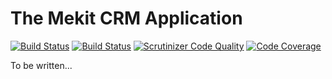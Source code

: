 The Mekit CRM Application
===========================

[![Build Status](https://travis-ci.org/adamjakab/MekitCrmApplication.svg?branch=1.0)](https://travis-ci.org/adamjakab/MekitCrmApplication)
[![Build Status](https://scrutinizer-ci.com/g/adamjakab/mekit-crm-application/badges/build.png?b=1.0)](https://scrutinizer-ci.com/g/adamjakab/mekit-crm-application/build-status/1.0)
[![Scrutinizer Code Quality](https://scrutinizer-ci.com/g/adamjakab/mekit-crm-application/badges/quality-score.png?b=1.0)](https://scrutinizer-ci.com/g/adamjakab/mekit-crm-application/?branch=1.0)
[![Code Coverage](https://scrutinizer-ci.com/g/adamjakab/mekit-crm-application/badges/coverage.png?b=1.0)](https://scrutinizer-ci.com/g/adamjakab/mekit-crm-application/?branch=1.0)

To be written...
